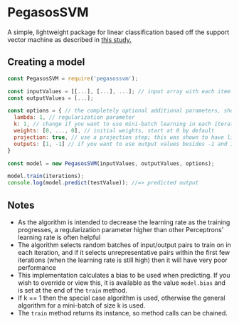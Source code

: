 # PegasosSVM

A simple, lightweight package for linear classification based off the support vector machine as described in [this study.](https://ttic.uchicago.edu/~nati/Publications/PegasosMPB.pdf)

## Creating a model

```js
const PegasosSVM = require('pegasossvm');

const inputValues = [[...], [...], ...]; // input array with each item being its own n-dimensional feature array
const outputValues = [...];

const options = { // the completely optional additional parameters, shown here at their defaults
  lambda: 1, // regularization parameter
  k: 1, // change if you want to use mini-batch learning in each iteration
  weights: [0, ..., 0], // initial weights, start at 0 by default
  projection: true, // use a projection step; this was shown to have little effect but is offered anyway
  outputs: [1, -1] // if you want to use output values besides -1 and 1 in training and predicting, set this to [yourValue1, yourValue2]
}

const model = new PegasosSVM(inputValues, outputValues, options);

model.train(iterations);
console.log(model.predict(testValue)); //=> predicted output
```

## Notes

- As the algorithm is intended to decrease the learning rate as the training progresses, a regularization parameter higher than other Perceptrons' learning rate is often helpful
- The algorithm selects random batches of input/output pairs to train on in each iteration, and if it selects unrepresentative pairs within the first few iterations (when the learning rate is still high) then it will have very poor performance
- This implementation calculates a bias to be used when predicting. If you wish to override or view this, it is available as the value `model.bias` and is set at the end of the `train` method.
- If k == 1 then the special case algorithm is used, otherwise the general algorithm for a mini-batch of size k is used.
- The `train` method returns its instance, so method calls can be chained.
